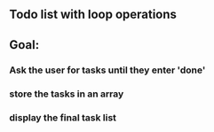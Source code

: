 ## Todo list with loop operations

## Goal:

### Ask the user for tasks until they enter 'done'

### store the tasks in an array

### display the final task list